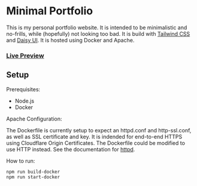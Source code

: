 # Minimal Portfolio

This is my personal portfolio website. It is intended to be minimalistic and no-frills, while (hopefully) not looking too bad. It is build with [Tailwind CSS](https://github.com/tailwindlabs/tailwindcss) and [Daisy UI](https://github.com/saadeghi/daisyui). It is hosted using Docker and Apache.

### [Live Preview](https://maxschneider.dev)

## Setup

Prerequisites:

- Node.js
- Docker

Apache Configuration: 

The Dockerfile is currently setup to expect an httpd.conf and http-ssl.conf, as well as SSL certificate and key. It is indended for end-to-end HTTPS using Cloudflare Origin Certificates. The Dockerfile could be modified to use HTTP instead. See the documentation for [httpd](https://hub.docker.com/_/httpd).

How to run:

```
npm run build-docker
npm run start-docker
```
